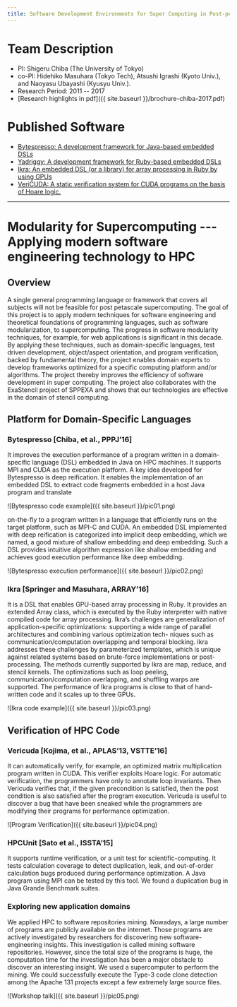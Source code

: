 ```yaml
---
title: Software Development Environments for Super Computing in Post-petascale Era
---
```


# Team Description

* PI: Shigeru Chiba (The University of Tokyo)
* co-PI: Hidehiko Masuhara (Tokyo Tech), Atsushi Igrashi (Kyoto Univ.),
  and Naoyasu Ubayashi (Kyusyu Univ.).
* Research Period: 2011 -- 2017
* [Research highlights in pdf]({{ site.baseurl }}/brochure-chiba-2017.pdf)

# Published Software

* [Bytespresso: A development framework for Java-based embedded DSLs](https://github.com/csg-tokyo/bytespresso)
* [Yadriggy: A development framework for Ruby-based embedded DSLs](https://github.com/csg-tokyo/yadriggy)
* [Ikra: An embedded DSL (or a library) for array processing in Ruby by using GPUs](https://rubygems.org/gems/ikra)
* [VeriCUDA: A static verification system for CUDA programs on the basis of Hoare logic.](https://github.com/SoftwareFoundationGroupAtKyotoU/Vericuda)

---

# Modularity for Supercomputing --- Applying modern software engineering technology to HPC

## Overview

A single general programming language or framework that covers all
subjects will not be feasible for post petascale supercomputing.  The
goal of this project is to apply modern techniques for software
engineering and theoretical foundations of programming languages, such
as software modularization, to supercomputing.  The progress in
software modularity techniques, for example, for web applications is
significant in this decade.  By applying these techniques, such as
domain-specific languages, test driven development, object/aspect
orientation, and program verification, backed by fundamental theory,
the project enables domain experts to develop frameworks optimized for
a specific computing platform and/or algorithms.  The project thereby
improves the efficiency of software development in super computing.
The project also collaborates with the ExaStencil project of SPPEXA
and shows that our technologies are effective in the domain of stencil
computing.

## Platform for Domain-Specific Languages

### Bytespresso [Chiba, et al., PPPJ’16]

It improves the execution performance of a program written in a
domain-specific language (DSL) embedded in Java on HPC machines.  It
supports MPI and CUDA as the execution platform.  A key idea developed
for Bytespresso is deep reification.  It enables the implementation of
an embedded DSL to extract code fragments embedded in a host Java
program and translate

![Bytespresso code example]({{ site.baseurl }}/pic01.png)

on-the-fly to a program written in a language that efficiently runs on
the target platform, such as MPI-C and CUDA.  An embedded DSL
implemented with deep reification is categorized into implicit deep
embedding, which we named, a good mixture of shallow embedding and
deep embedding.  Such a DSL provides intuitive algorithm expression
like shallow embedding and achieves good execution performance like
deep embedding.

![Bytespresso execution performance]({{ site.baseurl }}/pic02.png)

### Ikra [Springer and Masuhara, ARRAY’16]

It is a DSL that enables GPU-based array processing in Ruby.  It
provides an extended Array class, which is executed by the Ruby
interpreter with native compiled code for array processing. Ikra’s
challenges are generalization of application-specific optimizations:
supporting a wide range of parallel architectures and combining
various optimization tech- niques such as communication/computation
overlapping and temporal blocking.  Ikra addresses these challenges by
parameterized templates, which is unique against related systems based
on brute-force implementations or post- processing.  The methods
currently supported by Ikra are map, reduce, and stencil kernels.  The
optimizations such as loop peeling, communication/computation
overlapping, and shuffling warps are supported.  The performance of
Ikra programs is close to that of hand-written code and it scales up
to three GPUs.

![Ikra code example]({{ site.baseurl }}/pic03.png)

## Verification of HPC Code

### Vericuda [Kojima, et al., APLAS’13, VSTTE’16]

It can automatically verify, for example, an optimized matrix
multiplication program written in CUDA.  This verifier exploits Hoare
logic.  For automatic verification, the programmers have only to
annotate loop invariants.  Then Vericuda verifies that, if the given
precondition is satisfied, then the post condition is also satisfied
after the program execution.  Vericuda is useful to discover a bug
that have been sneaked while the programmers are modifying their
programs for performance optimization.

![Program Verification]({{ site.baseurl }}/pic04.png)

### HPCUnit  [Sato et al., ISSTA’15]

It supports runtime verification, or a unit test for
scientific-computing.  It tests calculation coverage to detect
duplication, leak, and out-of-order calculation bugs produced during
performance optimization.  A Java program using MPI can be tested by
this tool.  We found a duplication bug in Java Grande Benchmark
suites.

### Exploring new application domains

We applied HPC to software repositories mining.  Nowadays, a large
number of programs are publicly available on the internet.  Those
programs are actively investigated by researchers for discovering new
software-engineering insights.  This investigation is called mining
software repositories.  However, since the total size of the programs
is huge, the computation time for the investigation has been a major
obstacle to discover an interesting insight.  We used a supercomputer
to perform the mining.  We could successfully execute the Type-3 code
clone detection among the Apache 131 projects except a few extremely
large source files.

![Workshop talk]({{ site.baseurl }}/pic05.png)
